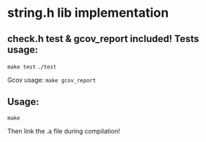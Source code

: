 # string.h lib implementation

check.h test & gcov_report included!
Tests usage:
------
```make test```
```./test```

Gcov usage:
```make gcov_report```

Usage:
------
```make```

Then link the .a file during compilation!
